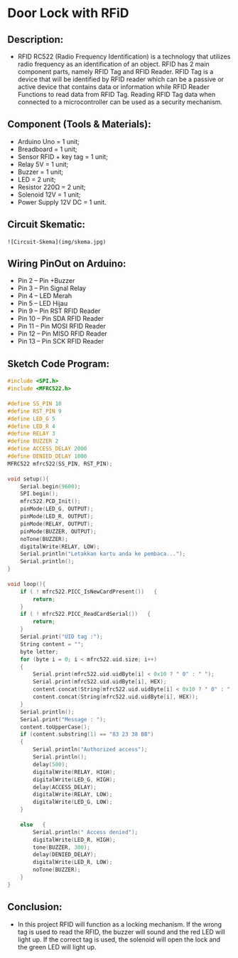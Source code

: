 # Door Lock with RFiD

## Description:

- RFID RC522 (Radio Frequency Identification) is a technology that utilizes radio frequency as an identification of an object. RFID has 2 main component parts, namely RFID Tag and RFID Reader. RFID Tag is a device that will be identified by RFID reader which can be a passive or active device that contains data or information while RFID Reader Functions to read data from RFID Tag. Reading RFID Tag data when connected to a microcontroller can be used as a security mechanism.

## Component (Tools & Materials):

- Arduino Uno = 1 unit;
- Breadboard = 1 unit;
- Sensor RFID + key tag = 1 unit;
- Relay 5V = 1 unit;
- Buzzer = 1 unit;
- LED = 2 unit;
- Resistor 220Ω = 2 unit;
- Solenoid 12V = 1 unit;
- Power Supply 12V DC = 1 unit.

## Circuit Skematic:

    ![Circuit-Skema](img/skema.jpg)

## Wiring PinOut on Arduino:

- Pin 2 – Pin +Buzzer
- Pin 3 – Pin Signal Relay
- Pin 4 – LED Merah
- Pin 5 – LED Hijau
- Pin 9 – Pin RST RFID Reader
- Pin 10 – Pin SDA RFID Reader
- Pin 11 – Pin MOSI RFID Reader
- Pin 12 – Pin MISO RFID Reader
- Pin 13 – Pin SCK RFID Reader

## Sketch Code Program:

```cpp
#include <SPI.h>
#include <MFRC522.h>

#define SS_PIN 10
#define RST_PIN 9
#define LED_G 5
#define LED_R 4
#define RELAY 3
#define BUZZER 2
#define ACCESS_DELAY 2000
#define DENIED_DELAY 1000
MFRC522 mfrc522(SS_PIN, RST_PIN);

void setup(){
    Serial.begin(9600);
    SPI.begin();
    mfrc522.PCD_Init();
    pinMode(LED_G, OUTPUT);
    pinMode(LED_R, OUTPUT);
    pinMode(RELAY, OUTPUT);
    pinMode(BUZZER, OUTPUT);
    noTone(BUZZER);
    digitalWrite(RELAY, LOW);
    Serial.println("Letakkan kartu anda ke pembaca...");
    Serial.println();
}

void loop(){
    if ( ! mfrc522.PICC_IsNewCardPresent())   {
        return;
    }
    if ( ! mfrc522.PICC_ReadCardSerial())   {
        return;
    }
    Serial.print("UID tag :");
    String content = "";
    byte letter;
    for (byte i = 0; i < mfrc522.uid.size; i++)
    {
        Serial.print(mfrc522.uid.uidByte[i] < 0x10 ? " 0" : " ");
        Serial.print(mfrc522.uid.uidByte[i], HEX);
        content.concat(String(mfrc522.uid.uidByte[i] < 0x10 ? " 0" : " "));
        content.concat(String(mfrc522.uid.uidByte[i], HEX));
    }
    Serial.println();
    Serial.print("Message : ");
    content.toUpperCase();
    if (content.substring(1) == "83 23 38 BB")
    {
        Serial.println("Authorized access");
        Serial.println();
        delay(500);
        digitalWrite(RELAY, HIGH);
        digitalWrite(LED_G, HIGH);
        delay(ACCESS_DELAY);
        digitalWrite(RELAY, LOW);
        digitalWrite(LED_G, LOW);
    }

    else   {
        Serial.println(" Access denied");
        digitalWrite(LED_R, HIGH);
        tone(BUZZER, 300);
        delay(DENIED_DELAY);
        digitalWrite(LED_R, LOW);
        noTone(BUZZER);
    }
}
```

## Conclusion:

- In this project RFID will function as a locking mechanism. If the wrong tag is used to read the RFID, the buzzer will sound and the red LED will light up. If the correct tag is used, the solenoid will open the lock and the green LED will light up.
